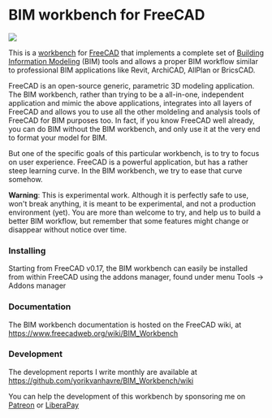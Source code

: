 # BIM workbench for FreeCAD

![](https://www.freecadweb.org/wiki/images/5/5e/BIM_workbench_presentation.png)

This is a [workbench](https://www.freecadweb.org/wiki/Workbench_Concept) for [FreeCAD](https://www.freecadweb.org) that implements a complete set of [Building Information Modeling](https://en.wikipedia.org/wiki/Building_information_modeling) (BIM) tools and allows a proper BIM workflow similar to professional BIM applications like Revit, ArchiCAD, AllPlan or BricsCAD.

FreeCAD is an open-source generic, parametric 3D modeling application. The BIM workbench, rather than trying to be a all-in-one, independent application and mimic the above applications, integrates into all layers of FreeCAD and allows you to use all the other moldeling and analysis tools of FreeCAD for BIM purposes too. In fact, if you know FreeCAD well already, you can do BIM without the BIM workbench, and only use it at the very end to format your model for BIM.

But one of the specific goals of this particular workbench, is to try to focus on user experience. FreeCAD is a powerful application, but has a rather steep learning curve. In the BIM workbench, we try to ease that curve somehow.

**Warning**: This is experimental work. Although it is perfectly safe to use, won't break anything, it is meant to be experimental, and not a production environment (yet). You are more than welcome to try, and help us to build a better BIM workflow, but remember that some features might change or disappear without notice over time.

### Installing

Starting from FreeCAD v0.17, the BIM workbench can easily be installed from within FreeCAD using the addons manager, found under menu Tools -> Addons manager

### Documentation

The BIM workbench documentation is hosted on the FreeCAD wiki, at https://www.freecadweb.org/wiki/BIM_Workbench

### Development

The development reports I write monthly are available at https://github.com/yorikvanhavre/BIM_Workbench/wiki

You can help the development of this workbench by sponsoring me on [Patreon](https://www.patreon.com/yorikvanhavre) or [LiberaPay](https://liberapay.com/yorik)
